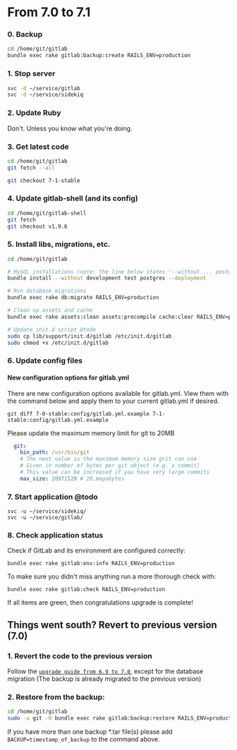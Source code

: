 # From 7.0 to 7.1

### 0. Backup

```bash
cd /home/git/gitlab
bundle exec rake gitlab:backup:create RAILS_ENV=production
```

### 1. Stop server

```bash
svc -d ~/service/gitlab
svc -d ~/service/sidekiq
```

### 2. Update Ruby
Don't. Unless you know what you're doing.
<!-- Update to ruby 2.1.2. See [uberspace documentation](https://wiki.uberspace.de/development:ruby)
If you're like me and updated ruby before backup, use `gem update bundler` to fix `There was an error in your Gemfile, and Bundler cannot continue.` errors.  
After this, run `bundle install` to update gems.
 -->
### 3. Get latest code

```bash
cd /home/git/gitlab
git fetch --all
```
```bash
git checkout 7-1-stable
```

### 4. Update gitlab-shell (and its config)

```bash
cd /home/git/gitlab-shell
git fetch
git checkout v1.9.6
```

### 5. Install libs, migrations, etc.

```bash
cd /home/git/gitlab

# MySQL installations (note: the line below states '--without ... postgres')
bundle install --without development test postgres --deployment

# Run database migrations
bundle exec rake db:migrate RAILS_ENV=production

# Clean up assets and cache
bundle exec rake assets:clean assets:precompile cache:clear RAILS_ENV=production

# Update init.d script @todo
sudo cp lib/support/init.d/gitlab /etc/init.d/gitlab
sudo chmod +x /etc/init.d/gitlab
```

### 6. Update config files

#### New configuration options for gitlab.yml

There are new configuration options available for gitlab.yml. View them with the command below and apply them to your current gitlab.yml if desired.

```
git diff 7-0-stable:config/gitlab.yml.example 7-1-stable:config/gitlab.yml.example
```

Please update the maximum memory limit for git to 20MB

```yml
  git:
    bin_path: /usr/bin/git
    # The next value is the maximum memory size grit can use
    # Given in number of bytes per git object (e.g. a commit)
    # This value can be increased if you have very large commits
    max_size: 20971520 # 20.megabytes
```

### 7. Start application @todo

    svc -u ~/service/sidekiq/
    svc -u ~/service/gitlab/

### 8. Check application status

Check if GitLab and its environment are configured correctly:

    bundle exec rake gitlab:env:info RAILS_ENV=production

To make sure you didn't miss anything run a more thorough check with:

    bundle exec rake gitlab:check RAILS_ENV=production

If all items are green, then congratulations upgrade is complete!

## Things went south? Revert to previous version (7.0)

### 1. Revert the code to the previous version
Follow the [`upgrade guide from 6.9 to 7.0`](6.9-to-7.0.md), except for the database migration 
(The backup is already migrated to the previous version)

### 2. Restore from the backup:

```bash
cd /home/git/gitlab
sudo -u git -H bundle exec rake gitlab:backup:restore RAILS_ENV=production
```
If you have more than one backup *.tar file(s) please add `BACKUP=timestamp_of_backup` to the command above.
